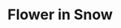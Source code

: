 ---
layout: post
title:  "Flower in Snow"
image: assets/images/1521957069411.jpg
tags:
 - Gallery
---